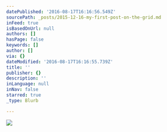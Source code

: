 ```yaml
---
datePublished: '2016-08-17T16:16:56.549Z'
sourcePath: _posts/2015-12-16-my-first-post-on-the-grid.md
inFeed: true
isBasedOnUrl: null
authors: []
hasPage: false
keywords: []
author: []
via: {}
dateModified: '2016-08-17T16:16:55.739Z'
title: ''
publisher: {}
description: ''
inLanguage: null
inNav: false
starred: true
_type: Blurb

---
```

![](https://s3-us-west-2.amazonaws.com/the-grid-img/p/e235c669edb037e012b70976189deed83578f3c9.jpg)
